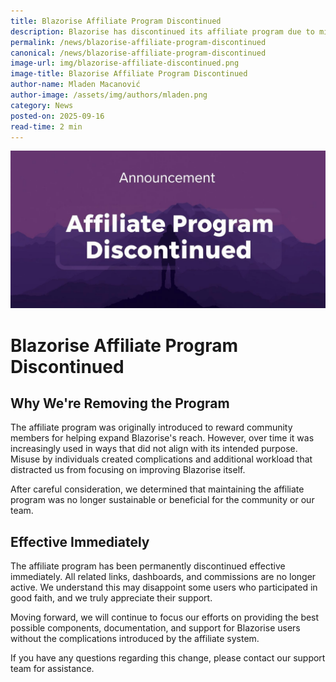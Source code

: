 ```yaml
---
title: Blazorise Affiliate Program Discontinued
description: Blazorise has discontinued its affiliate program due to misuse and operational burden. This change is effective immediately.
permalink: /news/blazorise-affiliate-program-discontinued
canonical: /news/blazorise-affiliate-program-discontinued
image-url: img/blazorise-affiliate-discontinued.png
image-title: Blazorise Affiliate Program Discontinued
author-name: Mladen Macanović
author-image: /assets/img/authors/mladen.png
category: News
posted-on: 2025-09-16
read-time: 2 min
---
```


![Blazorise Affiliate Program Discontinued](img/blazorise-affiliate-discontinued.png)

# Blazorise Affiliate Program Discontinued

## Why We're Removing the Program

The affiliate program was originally introduced to reward community members for helping expand Blazorise's reach. However, over time it was increasingly used in ways that did not align with its intended purpose. Misuse by individuals created complications and additional workload that distracted us from focusing on improving Blazorise itself.

After careful consideration, we determined that maintaining the affiliate program was no longer sustainable or beneficial for the community or our team.

## Effective Immediately

The affiliate program has been permanently discontinued effective immediately. All related links, dashboards, and commissions are no longer active. We understand this may disappoint some users who participated in good faith, and we truly appreciate their support.

Moving forward, we will continue to focus our efforts on providing the best possible components, documentation, and support for Blazorise users without the complications introduced by the affiliate system.

If you have any questions regarding this change, please contact our support team for assistance.
